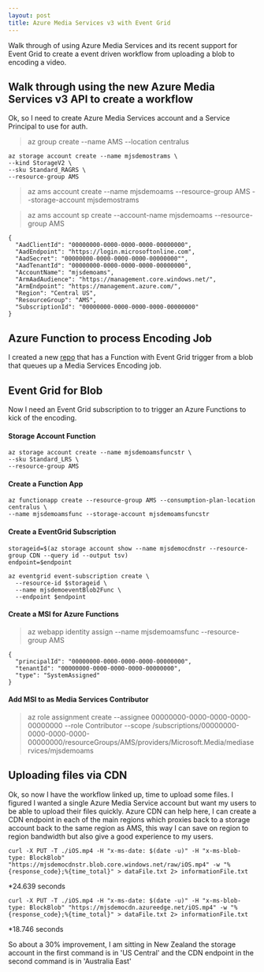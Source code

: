 ```yaml
---
layout: post
title: Azure Media Services v3 with Event Grid
---
```


Walk through of using Azure Media Services and its recent support for Event Grid to create a event driven workflow from uploading a blob to encoding a video.

## Walk through using the new Azure Media Services v3 API to create a workflow

Ok, so I need to create Azure Media Services account and a Service Principal to use for auth.

> az group create --name AMS --location centralus

```
az storage account create --name mjsdemostrams \  
--kind StorageV2 \
--sku Standard_RAGRS \
--resource-group AMS
```

> az ams account create --name mjsdemoams --resource-group AMS --storage-account mjsdemostrams

> az ams account sp create --account-name mjsdemoams --resource-group AMS

```
{
  "AadClientId": "00000000-0000-0000-0000-00000000",
  "AadEndpoint": "https://login.microsoftonline.com",
  "AadSecret": "00000000-0000-0000-0000-00000000"",
  "AadTenantId": "00000000-0000-0000-0000-00000000",
  "AccountName": "mjsdemoams",
  "ArmAadAudience": "https://management.core.windows.net/",
  "ArmEndpoint": "https://management.azure.com/",
  "Region": "Central US",
  "ResourceGroup": "AMS",
  "SubscriptionId": "00000000-0000-0000-0000-00000000"
}
```
## Azure Function to process Encoding Job

I created a new [repo](https://github.com/msimpsonnz/MediaServices.Demo) that has a Function with Event Grid trigger from a blob that queues up a Media Services Encoding job.


## Event Grid for Blob

Now I need an Event Grid subscription to to trigger an Azure Functions to kick of the encoding.

#### Storage Account Function
```
az storage account create --name mjsdemoamsfuncstr \
--sku Standard_LRS \
--resource-group AMS
```

#### Create a Function App
```
az functionapp create --resource-group AMS --consumption-plan-location centralus \
--name mjsdemoamsfunc --storage-account mjsdemoamsfuncstr  
```

#### Create a EventGrid Subscription
```
storageid=$(az storage account show --name mjsdemocdnstr --resource-group CDN --query id --output tsv)
endpoint=$endpoint

az eventgrid event-subscription create \
  --resource-id $storageid \
  --name mjsdemoeventBlob2Func \
  --endpoint $endpoint
```

#### Create a MSI for Azure Functions
>az webapp identity assign --name mjsdemoamsfunc --resource-group AMS
```
{
  "principalId": "00000000-0000-0000-0000-00000000",
  "tenantId": "00000000-0000-0000-0000-00000000",
  "type": "SystemAssigned"
}
```

#### Add MSI to as Media Services Contributor
>az role assignment create --assignee 00000000-0000-0000-0000-00000000 --role Contributor --scope /subscriptions/00000000-0000-0000-0000-00000000/resourceGroups/AMS/providers/Microsoft.Media/mediaservices/mjsdemoams

## Uploading files via CDN

Ok, so now I have the workflow linked up, time to upload some files. I figured I wanted a single Azure Media Service account but want my users to be able to upload their files quickly. Azure CDN can help here, I can create a CDN endpoint in each of the main regions which proxies back to a storage account back to the same region as AMS, this way I can save on region to region bandwidth but also give a good experience to my users.

```
curl -X PUT -T ./iOS.mp4 -H "x-ms-date: $(date -u)" -H "x-ms-blob-type: BlockBlob" "https://mjsdemocdnstr.blob.core.windows.net/raw/iOS.mp4" -w "%{response_code};%{time_total}" > dataFile.txt 2> informationFile.txt
```
*24.639 seconds

```
curl -X PUT -T ./iOS.mp4 -H "x-ms-date: $(date -u)" -H "x-ms-blob-type: BlockBlob" "https://mjsdemocdn.azureedge.net/iOS.mp4" -w "%{response_code};%{time_total}" > dataFile.txt 2> informationFile.txt
```
*18.746 seconds

So about a 30% improvement, I am sitting in New Zealand the storage account in the first command is in 'US Central' and the CDN endpoint in the second command is in 'Australia East'